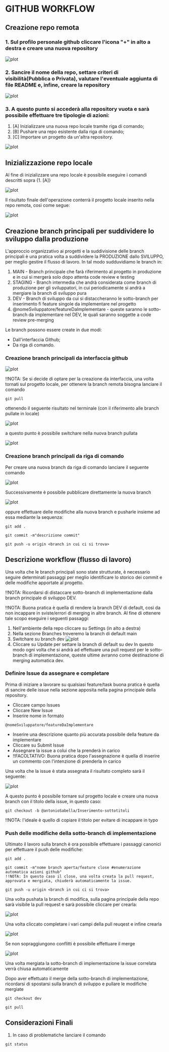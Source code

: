 # GITHUB WORKFLOW

## Creazione repo remota
  
### 1. Sul profilo personale github cliccare l'icona "+" in alto a destra e creare una nuova repository

![plot](./images/image_1.png)

### 2. Sancire il nome della repo, settare criteri di visibilità(Pubblica o Privata), valutare l'eventuale aggiunta di file README e, infine, creare la repository

![plot](./images/Image_2.png)

### 3. A questo punto si accederà alla repository vuota e sarà possibile effettuare tre tipologie di azioni: 
  1. [A] Inizializzare una nuova repo locale tramite riga di comando; 
  2. [B] Pushare una repo esistente dalla riga di comando; 
  3. [C] Importare un progetto da un'altra repository. 

![plot](./images/Image_3.png)

## Inizializzazione repo locale

Al fine di inizializzare una repo locale è possibile eseguire i comandi descritti sopra {1. [A]}

![plot](./images/Image_4.png)

Il risultato finale dell'operazione conterrà il progetto locale inserito nella repo remota, così come segue:

![plot](./images/Image_5.png)

## Creazione branch principali per suddividere lo sviluppo dalla produzione

L'approccio organizzativo ai progetti e la suddivisione delle branch principali è una pratica volta a suddividere la PRODUZIONE dallo SVILUPPO, per meglio gestire il flusso di lavoro.
In tal modo sudduvidiamo le branch in:
1. MAIN - Branch principale che farà riferimento al progetto in produzione e in cui si mergerà solo dopo attenta code review e testing
2. STAGING - Branch intermedia che andrà considerata come branch di produzione per gli sviluppatori, in cui periodicamente si andrà a mergiare la branch di sviluppo pura
3. DEV - Branch di sviluppo da cui si distaccheranno le sotto-branch per inserimento fi feature singole da implementare nel progetto
4. @nomeSviluppatore/featureDaImplementare - queste saranno le sotto-branch da implementare nel DEV, le quali saranno soggette a code review pre-merging

Le branch possono essere create in due modi:
- Dall'interfaccia Github;
- Da riga di comando.

### Creazione branch principali da interfaccia github

![plot](./images/Image_6.png)

!!NOTA: Se si decide di optare per la creazione da interfaccia, una volta tornati sul progetto locale, per ottenere la branch remota bisogna lanciare il comando
```
git pull
```
ottenendo il seguente risultato nel terminale (con il riferimento alle branch pullate in locale)

![plot](./images/Image_7.png)

a questo punto è possibile switchare nella nuova branch pullata

![plot](./images/Image_8.png)

### Creazione branch principali da riga di comando

Per creare una nuova branch da riga di comando lanciare il seguente comando

![plot](./images/Image_9.png)

Successivamente è possibile pubblicare direttamente la nuova branch

![plot](./images/Image_10.png)

oppure effettuare delle modifiche alla nuova branch e pusharle insieme ad essa mediante la sequenza:

```
git add .

git commit -m"descrizione commit"

git push -u origin <branch in cui ci si trova>
```

## Descrizione workflow (flusso di lavoro)

Una volta che le branch principali sono state strutturate, è necessario seguire determinati passaggi per meglio identificare lo storico dei commit e delle modifiche apportate al progetto.

!!NOTA: Ricordarsi di distaccare sotto-branch di implementazione dalla branch principale di sviluppo DEV.

!!NOTA: Buona pratica è quella di rendere la branch DEV di default, così da non incappare in sviste/errori di merging in altre branch.
Al fine di ottenere tale scopo eseguire i seguenti passaggi:

1. Nell'ambiente della repo cliccare su Settings (in alto a destra)
2. Nella sezione Branches troveremo la branch di default main
3. Switchare su branch dev
![plot](./images/image_11.png)
4. Cliccare su Update per settare la branch di default su dev
In questo modo ogni volta che si andrà ad effettuare una pull request per le sotto-branch di implementazione, queste ultime avranno come destinazione di merging automatica dev.


### Definire Issue da assegnare e completare 

Prima di iniziare a lavorare su qualsiasi feature/task buona pratica è quella di sancire delle issue nella sezione apposita nella pagina principale della repository.
- Cliccare campo Issues 
- Cliccare New Issue
- Inserire nome in formato 
```
@nomeSviluppatore/featureDaImplementare
```
- Inserire una descrizione quanto più accurata possibile della feature da implementare
- Cliccare su Submit Issue
- Assegnare la issue a colui che la prenderà in carico
- !!FACOLTATIVO: Buona pratica dopo l'assegnazione è quella di inserire un commento con l'intenzione di prenderla in carico

Una volta che la issue è stata assegnata il risultato completo sarà il seguente:

![plot](./images/image_12.png)

A questo punto è possibile tornare sul progetto locale e creare una nuova branch con il titolo della issue, in questo caso:

```
git checkout -b @antonioSabella/Inserimento-sottotitoli
```
!!NOTA: l'ideale è quello di copiare il titolo per evitare di incappare in typo

### Push delle modifiche della sotto-branch di implementazione

Ultimato il lavoro sulla branch è ora possibile effettuare i passaggi canonici per effettuare il push delle modifiche:

```
git add .

git commit -m"nome branch aperta/feature close #enumerazione automatica azioni github"
!!NOTA: In questo caso il close, una volta creata la pull request, approvata e mergiata, chiuderà automaticamente la issue. 

git push -u origin <branch in cui ci si trova>
```

Una volta pushata la branch di modifica, sulla pagina principale della repo sarà visibile la pull request e sarà possibile cliccare per crearla:

![plot](./images/image_13.png)

Una volta cliccato completare i vari campi della pull reuqest e infine crearla

![plot](./images/image_14.png)

Se non sopraggiungono conflitti è possibile effettuare il merge

![plot](./images/image_15.png)

Una volta mergiata la sotto-branch di implementazione la issue correlata verrà chiusa automaticamente

Dopo aver effettuato il merge della sotto-branch di implementazione, ricordarsi di spostarsi sulla branch di sviluppo e pullare le modifiche mergiate

```
git checkout dev

git pull
```

## Considerazioni Finali

1. In caso di problematiche lanciare il comando
```
git status
```
